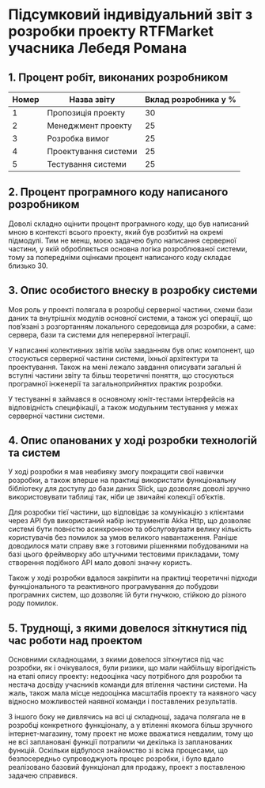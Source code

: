 # Підсумковий індивідуальний звіт з розробки проекту RTFMarket учасника Лебедя Романа

## 1. Процент робіт, виконаних розробником

| Номер | Назва звіту          | Вклад розробника у % |
| ----- | -------------------- | -------------------- |
| 1     | Пропозиція проекту   | 30                   |
| 2     | Менеджмент проекту   | 25                   |
| 3     | Розробка вимог       | 25                   |
| 4     | Проектування системи | 25                   |
| 5     | Тестування системи   | 25                   |

## 2. Процент програмного коду написаного розробником

Доволі складно оцінити процент програмного коду, що був написаний мною в контексті всього проекту, який був розбитий на окремі підмодулі. Тим не менш, моєю задачею було написання серверної частини, у якій обробляється основна логіка розроблюваної системи, тому за попередніми оцінками процент написаного коду складає близько 30.

## 3. Опис особистого внеску в розробку системи

Моя роль у проекті полягала в розробці серверної частини, схеми бази даних та внутрішніх модулів основної системи, а також усі операції, що пов’язані з розгортанням локального середовища для розробки, а саме: сервера, бази та системи для неперервної інтеграції.

У написанні колективних звітів моїм завданням був опис компонент, що стосуються серверної частини системи, їхньої архітектури та проектування. Також на мені лежало завдання описувати загальні й вступні частини звіту та більш теоретичні поняття, що стосуються програмної інженерії та загальноприйнятих практик розробки.

У тестуванні я займався в основному юніт-тестами інтерфейсів на відповідність специфікації, а також модульним тестування у межах серверної частини системи.

## 4. Опис опанованих у ході розробки технологій та систем

У ході розробки я мав неабияку змогу покращити свої навички розробки, а також вперше на практиці використати функціональну бібліотеку для доступу до бази даних Slick, що дозволяє доволі зручно використовувати таблиці так, ніби це звичайні колекції об’єктів.

Для розробки тієї частини, що відповідає за комунікацію з клієнтами через API був використаний набір інструментів Akka Http, що дозволяє системі бути повністю асинхронною та обслуговувати велику кількість користувачів без помилок за умов великого навантаження. Раніше доводилося мати справу вже з готовими рішеннями побудованими на базі цього фреймворку або штучними тестовими прикладами, тому створення подібного АРІ мало доволі значну користь.

Також у ході розробки вдалося закріпити на практиці теоретичні підходи функціонального та реактивного програмування до побудови програмних систем, що дозволяє їй бути гнучкою, стійкою до різного роду помилок.

## 5. Труднощі, з якими довелося зіткнутися під час роботи над проектом

Основними складнощами, з якими довелося зіткнутися під час розробки, як і очікувалося, були ризики, що мали найбільшу вірогідність на етапі опису проекту: недооцінка часу потрібного для розробки та нестача досвіду учасників команди для втілення частини системи.
На жаль, також мала місце недооцінка масштабів проекту та наявного часу відносно можливостей наявної команди і поставлених результатів.

З іншого боку не дивлячись на всі ці складнощі,  задача полягала не в розробці конкретного функціоналу, а у втіленні якомога більш зручного інтернет-магазину, тому проект не може вважатися невдалим, тому що не всі заплановані функції потрапили чи декілька із запланованих функцій. Оскільки відбулося знайомство зі всіма процесами, що безпосередньо супроводжують процес розробки, і було вдало реалізовано базовий функціонал для продажу, проект з поставленою задачею справився.
